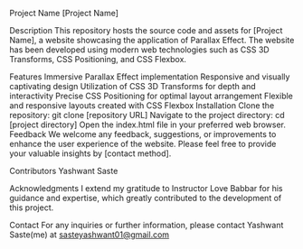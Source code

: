 Project Name
[Project Name]

Description
This repository hosts the source code and assets for [Project Name], a website showcasing the application of Parallax Effect. The website has been developed using modern web technologies such as CSS 3D Transforms, CSS Positioning, and CSS Flexbox.

Features
Immersive Parallax Effect implementation
Responsive and visually captivating design
Utilization of CSS 3D Transforms for depth and interactivity
Precise CSS Positioning for optimal layout arrangement
Flexible and responsive layouts created with CSS Flexbox
Installation
Clone the repository: git clone [repository URL]
Navigate to the project directory: cd [project directory]
Open the index.html file in your preferred web browser.
Feedback
We welcome any feedback, suggestions, or improvements to enhance the user experience of the website. Please feel free to provide your valuable insights by [contact method].

Contributors
Yashwant Saste

Acknowledgments
I extend my gratitude to Instructor Love Babbar for his guidance and expertise, which greatly contributed to the development of this project.

Contact
For any inquiries or further information, please contact Yashwant Saste(me) at sasteyashwant01@gmail.com
